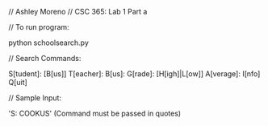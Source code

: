 // Ashley Moreno
// CSC 365: Lab 1 Part a

// To run program:

python schoolsearch.py

// Search Commands: 

S[tudent]: <lastname> [B[us]]
T[eacher]: <lastname>
B[us]: <number>
G[rade]: <number> [H[igh]|L[ow]]
A[verage]: <number>
I[nfo]
Q[uit]

// Sample Input:

'S: COOKUS'  (Command must be passed in quotes)
